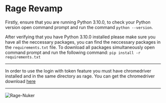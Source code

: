 # Rage Revamp
Firstly, ensure that you are running Python 3.10.0, to check your Python version open command prompt and run the command ```python --version```. 

After verifying that you have Python 3.10.0 installed please make sure you have all the neccessary packages, you can find the neccessary packages in the ```requirements.txt``` file. To download all packages simultaneously open command prompt and run the following command: ```pip install -r requirements.txt```

 -----------------------------------------------------------------------------
In order to use the login with token feature you must have chromedriver installed and in the same directory as rage. You can get the chromedriver download [here](https://sites.google.com/chromium.org/driver/?pli=1)

-----------------------------------------------------------------------------
![Rage-Nuker](https://cdn.discordapp.com/attachments/921223634087976990/1128900821220864031/image.png)

